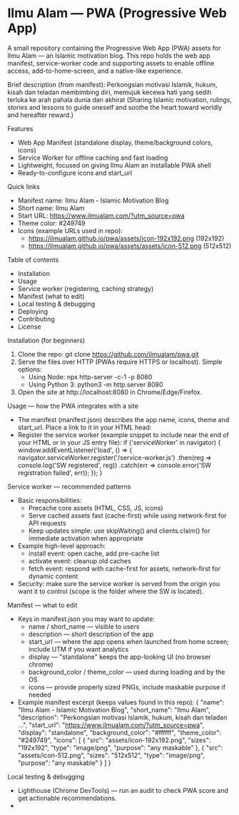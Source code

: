 # Ilmu Alam — PWA (Progressive Web App)
A small repository containing the Progressive Web App (PWA) assets for Ilmu Alam — an Islamic motivation blog. This repo holds the web app manifest, service-worker code and supporting assets to enable offline access, add-to-home-screen, and a native-like experience.

Brief description (from manifest):
Perkongsian motivasi Islamik, hukum, kisah dan teladan membimbing diri, memujuk kecewa hati yang sedih terluka ke arah pahala dunia dan akhirat
(Sharing Islamic motivation, rulings, stories and lessons to guide oneself and soothe the heart toward worldly and hereafter reward.)

Features
- Web App Manifest (standalone display, theme/background colors, icons)
- Service Worker for offline caching and fast loading
- Lightweight, focused on giving Ilmu Alam an installable PWA shell
- Ready-to-configure icons and start_url

Quick links
- Manifest name: Ilmu Alam - Islamic Motivation Blog
- Short name: Ilmu Alam
- Start URL: https://www.ilmualam.com/?utm_source=pwa
- Theme color: #249749
- Icons (example URLs used in repo):
  - https://ilmualam.github.io/pwa/assets/icon-192x192.png (192x192)
  - https://ilmualam.github.io/pwa/assets/assets/icon-512.png (512x512)

Table of contents
- Installation
- Usage
- Service worker (registering, caching strategy)
- Manifest (what to edit)
- Local testing & debugging
- Deploying
- Contributing
- License

Installation (for beginners)
1. Clone the repo:
   git clone https://github.com/ilmualam/pwa.git
2. Serve the files over HTTP (PWAs require HTTPS or localhost). Simple options:
   - Using Node: npx http-server -c-1 -p 8080
   - Using Python 3: python3 -m http.server 8080
3. Open the site at http://localhost:8080 in Chrome/Edge/Firefox.

Usage — how the PWA integrates with a site
- The manifest (manifest.json) describes the app name, icons, theme and start_url. Place a link to it in your HTML head:
  <link rel="manifest" href="/manifest.json">
- Register the service worker (example snippet to include near the end of your HTML or in your JS entry file):
  if ('serviceWorker' in navigator) {
    window.addEventListener('load', () => {
      navigator.serviceWorker.register('/service-worker.js')
        .then(reg => console.log('SW registered', reg))
        .catch(err => console.error('SW registration failed', err));
    });
  }

Service worker — recommended patterns
- Basic responsibilities:
  - Precache core assets (HTML, CSS, JS, icons)
  - Serve cached assets fast (cache-first) while using network-first for API requests
  - Keep updates simple: use skipWaiting() and clients.claim() for immediate activation when appropriate
- Example high-level approach:
  - install event: open cache, add pre-cache list
  - activate event: cleanup old caches
  - fetch event: respond with cache-first for assets, network-first for dynamic content
- Security: make sure the service worker is served from the origin you want it to control (scope is the folder where the SW is located).

Manifest — what to edit
- Keys in manifest.json you may want to update:
  - name / short_name — visible to users
  - description — short description of the app
  - start_url — where the app opens when launched from home screen; include UTM if you want analytics
  - display — "standalone" keeps the app-looking UI (no browser chrome)
  - background_color / theme_color — used during loading and by the OS
  - icons — provide properly sized PNGs, include maskable purpose if needed
- Example manifest excerpt (keeps values found in this repo):
  {
    "name": "Ilmu Alam - Islamic Motivation Blog",
    "short_name": "Ilmu Alam",
    "description": "Perkongsian motivasi Islamik, hukum, kisah dan teladan ...",
    "start_url": "https://www.ilmualam.com/?utm_source=pwa",
    "display": "standalone",
    "background_color": "#ffffff",
    "theme_color": "#249749",
    "icons": [
      { "src": "assets/icon-192x192.png", "sizes": "192x192", "type": "image/png", "purpose": "any maskable" },
      { "src": "assets/icon-512.png", "sizes": "512x512", "type": "image/png", "purpose": "any maskable" }
    ]
  }

Local testing & debugging
- Lighthouse (Chrome DevTools) — run an audit to check PWA score and get actionable recommendations.
-